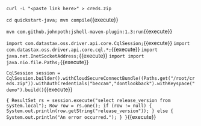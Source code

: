 
`curl -L "<paste link here>" > creds.zip`


`cd quickstart-java; mvn compile`{{execute}}

`mvn com.github.johnpoth:jshell-maven-plugin:1.3:run`{{execute}}

`import com.datastax.oss.driver.api.core.CqlSession;`{{execute}}
`import com.datastax.oss.driver.api.core.cql.*;`{{execute}}
`import java.net.InetSocketAddress;`{{execute}}
`import import java.nio.file.Paths;`{{execute}}


`CqlSession session = CqlSession.builder().withCloudSecureConnectBundle((Paths.get("/root/creds.zip")).withAuthCredentials("beccam","dontlookback").withKeyspace("demo").build()`{{execute}}


`{
ResultSet rs = session.execute("select release_version from system.local");
                Row row = rs.one();
                if (row != null) {
                    System.out.println(row.getString("release_version"));
                } else {
                    System.out.println("An error occurred.");
                }
}`{{execute}}
